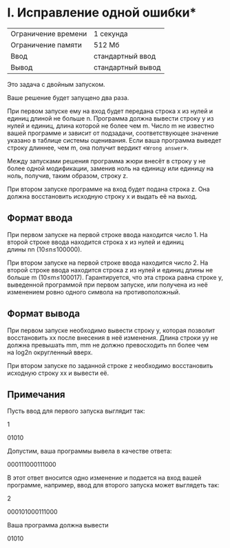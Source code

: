 # I. Исправление одной ошибки*

|   |   |
|---|---|
|Ограничение времени|1 секунда|
|Ограничение памяти|512 Мб|
|Ввод|стандартный ввод|
|Вывод|стандартный вывод|

Это задача с двойным запуском.

Ваше решение будет запущено два раза.

При первом запуске ему на вход будет передана строка x из нулей и единиц длиной не больше n. Программа должна вывести строку y из нулей и единиц, длина которой не более чем m. Число m не известно вашей программе и зависит от подзадачи, соответствующее значение указано в таблице системы оценивания. Если ваша программа выведет строку длиннее, чем m, она получит вердикт «`Wrong answer`».

Между запусками решения программа жюри внесёт в строку y не более одной модификации, заменив ноль на единицу или единицу на ноль, получив, таким образом, строку z.

При втором запуске программе на вход будет подана строка z. Она должна восстановить исходную строку x и выдать её на выход.

## Формат ввода

При первом запуске на первой строке ввода находится число 1. На второй строке ввода находится строка x из нулей и единиц длины nn (10≤n≤100000).

При втором запуске на первой строке ввода находится число 2. На второй строке ввода находится строка z из нулей и единиц длины не больше m (10≤m≤100017). Гарантируется, что эта строка равна строке y, выведенной программой при первом запуске, или получена из неё изменением ровно одного символа на противоположный.

## Формат вывода

При первом запуске необходимо вывести строку y, которая позволит восстановить xx после внесения в неё изменения. Длина строки yy не должна превышать mm, mm не должно превосходить nn более чем на log2​n округленный вверх.

При втором запуске по заданной строке z необходимо восстановить исходную строку xx и вывести её.

## Примечания

Пусть ввод для первого запуска выглядит так:

1

01010

Допустим, ваша программы вывела в качестве ответа:

000111000111000

В этот ответ вносится одно изменение и подается на вход вашей программе, например, ввод для второго запуска может выглядеть так:

2

000101000111000

Ваша программа должна вывести

01010